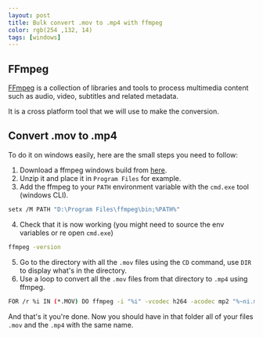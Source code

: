 ```yaml
---
layout: post
title: Bulk convert .mov to .mp4 with ffmpeg
color: rgb(254 ,132, 14)
tags: [windows]
---
```


## FFmpeg

[FFmpeg](https://github.com/FFmpeg/FFmpeg) is a collection of libraries and tools to process multimedia content such as audio, video, subtitles and related metadata.

It is a cross platform tool that we will use to make the conversion.

## Convert .mov to .mp4

To do it on windows easily, here are the small steps you need to follow:

1. Download a ffmpeg windows build from [here](http://ffmpeg.zeranoe.com/builds/).
2. Unzip it and place it in `Program Files` for example.
3. Add the ffmpeg to your `PATH` environment variable with the `cmd.exe` tool (windows CLI).

```bash
setx /M PATH "D:\Program Files\ffmpeg\bin;%PATH%"
```

4. Check that it is now working (you might need to source the env variables or re open `cmd.exe`) 

```bash
ffmpeg -version
```

5. Go to the directory with all the `.mov` files using the `CD` command, use `DIR` to display what's in the directory.
6. Use a loop to convert all the `.mov` files from that directory to `.mp4` using ffmpeg.

```bash
FOR /r %i IN (*.MOV) DO ffmpeg -i "%i" -vcodec h264 -acodec mp2 "%~ni.mp4"
```

And that's it you're done. Now you should have in that folder all of your files `.mov` and the `.mp4` with the same name.